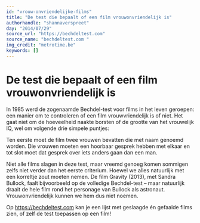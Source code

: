 ```yaml
---
id: "vrouw-onvriendelijke-films"
title: "De test die bepaalt of een film vrouwonvriendelijk is"
authorhandle: "shannaverspreet"
day: "2014/07/29"
source_url: "https://bechdeltest.com"
source_name: "bechdeltest.com "
img_credit: "metrotime.be"
keywords: []
---
```

# De test die bepaalt of een film vrouwonvriendelijk is
In 1985 werd de zogenaamde Bechdel-test voor films in het leven geroepen: een manier om te controleren of een film vrouwvriendelijk is of niet. Het gaat niet om de hoeveelheid naakte borsten of de grootte van het vrouwelijk IQ, wel om volgende drie simpele puntjes:

Ten eerste moet de film twee vrouwen bevatten die met naam genoemd worden. Die vrouwen moeten een hoorbaar gesprek hebben met elkaar en tot slot moet dat gesprek over iets anders gaan dan een man.

Niet alle films slagen in deze test, maar vreemd genoeg komen sommigen zelfs niet verder dan het eerste criterium. Hoewel we alles natuurlijk met een korreltje zout moeten nemen. De film Gravity (2013), met Sandra Bullock, faalt bijvoorbeeld op de volledige Bechdel-test – maar natuurlijk draait de hele film rond het personage van Bullock als astronaut. Vrouwonvriendelijk kunnen we hem dus niet noemen.

Op <a href="https://bechdeltest.com"> https://bechdeltest.com </a> kan je een lijst met geslaagde én gefaalde films zien, of zelf de test toepassen op een film!